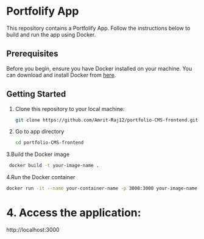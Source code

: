 # Portfolify App

This repository contains a Portfolify App. Follow the instructions below to build and run the app using Docker.

## Prerequisites

Before you begin, ensure you have Docker installed on your machine. You can download and install Docker from [here](https://www.docker.com/get-started).

## Getting Started

1. Clone this repository to your local machine:

   ```bash
   git clone https://github.com/Amrit-Raj12/portfolio-CMS-frontend.git
   ```
2. Go to app directory
   ```bash
   cd portfolio-CMS-frontend
   ```
3.Build the Docker image
   ```bash
    docker build -t your-image-name .
   ```
 4.Run the Docker container
   ```bash
   docker run -it --name your-container-name -p 3000:3000 your-image-name
   ```

# 4. Access the application:

http://localhost:3000

